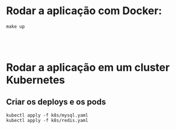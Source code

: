 # Rodar a aplicação com Docker:

`make up`

<br><br>


# Rodar a aplicação em um cluster Kubernetes

## Criar os deploys e os pods

` kubectl apply -f k8s/mysql.yaml `<br>
` kubectl apply -f k8s/redis.yaml `<br>